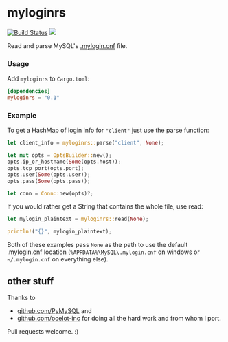 # myloginrs
[![Build Status](https://travis-ci.com/rjcortese/myloginrs.svg?branch=master)](https://travis-ci.com/rjcortese/myloginrs)
[![](http://meritbadge.herokuapp.com/myloginrs)](https://crates.io/crates/myloginrs)

Read and parse MySQL's
[.mylogin.cnf](https://dev.mysql.com/doc/refman/5.7/en/mysql-config-editor.html)
file.

### Usage

Add `myloginrs` to `Cargo.toml`:

```toml
[dependencies]
myloginrs = "0.1"
```

### Example

To get a HashMap of login info for `"client"` just use the parse function:

```rust
let client_info = myloginrs::parse("client", None);

let mut opts = OptsBuilder::new();
opts.ip_or_hostname(Some(opts.host));
opts.tcp_port(opts.port);
opts.user(Some(opts.user));
opts.pass(Some(opts.pass));

let conn = Conn::new(opts)?;
```

If you would rather get a String that contains the whole file,
use read:

```rust
let mylogin_plaintext = myloginrs::read(None);

println!("{}", mylogin_plaintext);
```

Both of these examples pass `None` as the path to use the
default .mylogin.cnf location (`%APPDATA%\MySQL\.mylogin.cnf` on windows or 
`~/.mylogin.cnf` on everything else).

## other stuff
Thanks to
 * [github.com/PyMySQL](https://github.com/PyMySQL/myloginpath)
and
 * [github.com/ocelot-inc](https://github.com/ocelot-inc/ocelotgui/blob/master/readmylogin.c)
for doing all the hard work and from whom I port.

Pull requests welcome. :)
